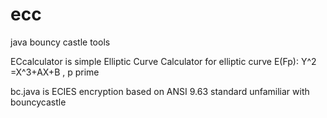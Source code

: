 # ecc
java bouncy castle tools

ECcalculator is simple Elliptic Curve Calculator for elliptic curve E(Fp): Y^2 =X^3+AX+B , p prime

bc.java is ECIES encryption based on ANSI 9.63 standard unfamiliar with bouncycastle

